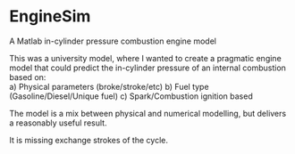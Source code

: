 # EngineSim
A Matlab in-cylinder pressure combustion engine model

This was a university model, where I wanted to create a pragmatic engine model that could predict the in-cylinder pressure of an internal combustion based on:  
a) Physical parameters (broke/stroke/etc)
b) Fuel type (Gasoline/Diesel/Unique fuel)
c) Spark/Combustion ignition based

The model is a mix between physical and numerical modelling, but delivers a reasonably useful result.

It is missing exchange strokes of the cycle.
